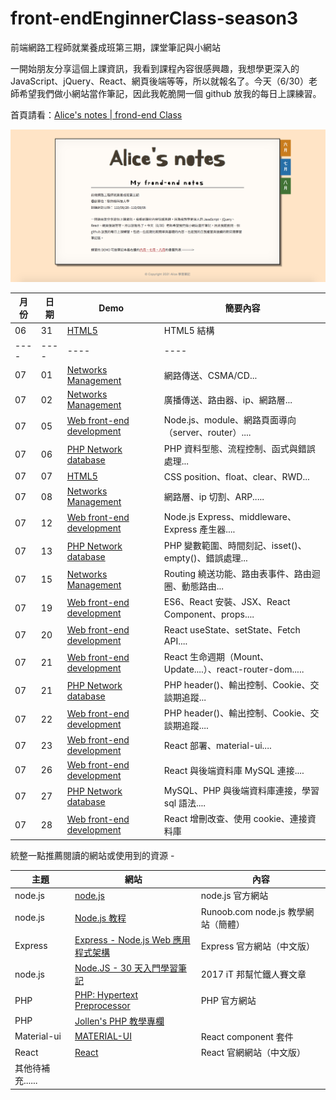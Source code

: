 # front-endEnginnerClass-season3
  前端網路工程師就業養成班第三期，課堂筆記與小網站

  一開始朋友分享這個上課資訊，我看到課程內容很感興趣，我想學更深入的 JavaScript、jQuery、React、網頁後端等等，所以就報名了。今天（6/30）老師希望我們做小網站當作筆記，因此我乾脆開一個 github 放我的每日上課練習。

首頁請看：[Alice's notes | frond-end Class](https://alice-nor.github.io/front-endEnginnerClass-season3/index.html)

![image](https://github.com/Alice-nor/front-endEnginnerClass-season3/blob/main/img/indexPic.png)


月份 | 日期 | Demo | 簡要內容
---- |---- |---- |----
06  | 31  | [HTML5](https://alice-nor.github.io/front-endEnginnerClass-season3/0630%20-%20HTML5/index.html)   | HTML5 結構
---- |---- |---- |----
07  | 01  | [Networks Management](https://alice-nor.github.io/front-endEnginnerClass-season3/0701%20-%20Networks%20Management/index.html)    | 網路傳送、CSMA/CD...
07  | 02  | [Networks Management](https://alice-nor.github.io/front-endEnginnerClass-season3/0702%20-%20Networks%20Management/index.html)     | 廣播傳送、路由器、ip、網路層...
07  | 05  | [Web front-end development](https://alice-nor.github.io/front-endEnginnerClass-season3/0705%20-%20Web%20front-end%20development/index.html)     | Node.js、module、網路頁面導向（server、router）....
07  | 06  | [PHP Network database](https://alice-nor.github.io/front-endEnginnerClass-season3/0706%20-%20PHP%20Network%20database/index.html)     | PHP 資料型態、流程控制、函式與錯誤處理...
07  | 07  | [HTML5](https://alice-nor.github.io/front-endEnginnerClass-season3/0707%20-%20HTML5/index.html)     | CSS position、float、clear、RWD...
07  | 08  | [Networks Management](https://alice-nor.github.io/front-endEnginnerClass-season3/0707%20-%20HTML5/index.html)     | 網路層、ip 切割、ARP.....
07  | 12  | [Web front-end development](https://alice-nor.github.io/front-endEnginnerClass-season3/0712%20-%20Web%20front-end%20development/index.html)     | Node.js Express、middleware、Express 產生器.... 
07  | 13  | [PHP Network database](https://alice-nor.github.io/front-endEnginnerClass-season3/0713%20-%20PHP%20Network%20database/index.html)     | PHP 變數範圍、時間刻記、isset()、empty()、錯誤處理...
07  | 15  | [Networks Management](https://alice-nor.github.io/front-endEnginnerClass-season3/0715%20-%20Networks%20Management/index.html)     | Routing 繞送功能、路由表事件、路由迴圈、動態路由...
07  | 19  | [Web front-end development](https://alice-nor.github.io/front-endEnginnerClass-season3/0719%20-%20Web%20front-end%20development/index.html)     | ES6、React 安裝、JSX、React Component、props....
07  | 20  | [Web front-end development](https://alice-nor.github.io/front-endEnginnerClass-season3/0721%20-%20Web%20front-end%20development/index.html)     | React useState、setState、Fetch API....
07  | 21  | [Web front-end development](https://alice-nor.github.io/front-endEnginnerClass-season3/0720%20-%20Web%20front-end%20development/index.html)     | React 生命週期（Mount、Update....）、react-router-dom.....
07  | 21  | [PHP Network database](https://alice-nor.github.io/front-endEnginnerClass-season3/0722%20-%20PHP%20Network%20database/index.html)     | PHP header()、輸出控制、Cookie、交談期追蹤...
07  | 22  | [Web front-end development](https://alice-nor.github.io/front-endEnginnerClass-season3/0722%20-%20PHP%20Network%20database/index.html)     | PHP header()、輸出控制、Cookie、交談期追蹤....
07  | 23  | [Web front-end development](https://alice-nor.github.io/front-endEnginnerClass-season3/0722%20-%20PHP%20Network%20database/index.html)     | React 部署、material-ui....
07  | 26  | [Web front-end development](https://alice-nor.github.io/front-endEnginnerClass-season3/0726%20-%20Web%20front-end%20development/index.html)     | React 與後端資料庫 MySQL 連接....
07  | 27  | [PHP Network database](https://alice-nor.github.io/front-endEnginnerClass-season3/0727%20-%20PHP%20Network%20database/index.html)     | MySQL、PHP 與後端資料庫連接，學習 sql 語法....
07  | 28  | [Web front-end development](https://alice-nor.github.io/front-endEnginnerClass-season3/0727%20-%20PHP%20Network%20database/index.html)     | React 增刪改查、使用 cookie、連接資料庫


統整一點推薦閱讀的網站或使用到的資源 - 

主題 | 網站 | 內容 
---- |---- |----
node.js     | [node.js](https://nodejs.org/en/)  |  node.js 官方網站
node.js     | [Node.js 教程](https://www.runoob.com/nodejs/nodejs-tutorial.html)  |  Runoob.com node.js 教學網站（簡體）
Express     | [Express - Node.js Web 應用程式架構](http://expressjs.com/zh-tw/)  |  Express 官方網站（中文版）
node.js     | [Node.JS - 30 天入門學習筆記](https://ithelp.ithome.com.tw/users/20103526/ironman/1081)  |  2017 iT 邦幫忙鐵人賽文章
PHP     | [PHP: Hypertext Preprocessor](https://www.php.net/)  |  PHP 官方網站
PHP     | [Jollen's PHP 教學專欄](https://www.jollen.org/php/)  |
Material-ui     | [MATERIAL-UI](https://material-ui.com/)  |  React component 套件
React     | [React](https://zh-hant.reactjs.org/)  |  React 官網網站（中文版）
其他待補充......|    |

